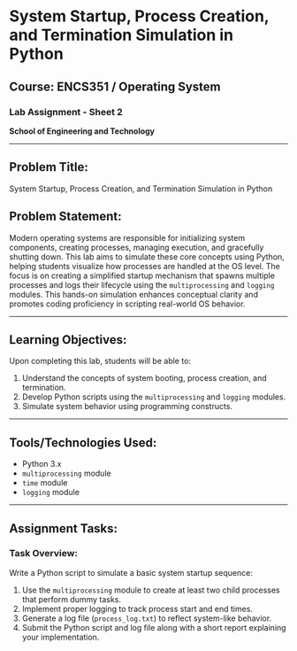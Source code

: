 # **System Startup, Process Creation, and Termination Simulation in Python**

## **Course: ENCS351 / Operating System**

### **Lab Assignment - Sheet 2**
**School of Engineering and Technology**

---

## **Problem Title:**
System Startup, Process Creation, and Termination Simulation in Python

## **Problem Statement:**
Modern operating systems are responsible for initializing system components, creating processes, managing execution, and gracefully shutting down. This lab aims to simulate these core concepts using Python, helping students visualize how processes are handled at the OS level. The focus is on creating a simplified startup mechanism that spawns multiple processes and logs their lifecycle using the `multiprocessing` and `logging` modules. This hands-on simulation enhances conceptual clarity and promotes coding proficiency in scripting real-world OS behavior.

---

## **Learning Objectives:**
Upon completing this lab, students will be able to:
1. Understand the concepts of system booting, process creation, and termination.
2. Develop Python scripts using the `multiprocessing` and `logging` modules.
3. Simulate system behavior using programming constructs.

---

## **Tools/Technologies Used:**
- Python 3.x
- `multiprocessing` module
- `time` module
- `logging` module

---

## **Assignment Tasks:**

### **Task Overview:**
Write a Python script to simulate a basic system startup sequence:
1. Use the `multiprocessing` module to create at least two child processes that perform dummy tasks.
2. Implement proper logging to track process start and end times.
3. Generate a log file (`process_log.txt`) to reflect system-like behavior.
4. Submit the Python script and log file along with a short report explaining your implementation.
